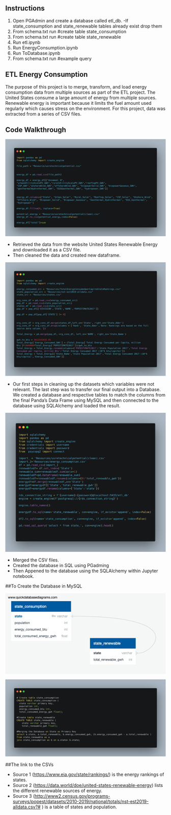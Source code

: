 ## Instructions

1. Open PGAdmin and create a database called etl_db.
	-If state_consumption and state_renewable tables already exist drop them
2. From schema.txt run #create table state_consumption
3. From schema.txt run #create table state_renewable
4. Run etl.ipynb 
5. Run EnergyConsumption.ipynb
6. Run ToDatabase.ipynb
7. From schema.txt run #example query


## ETL Energy Consumption

The purpose of this project is to merge, transform, and load energy consumption data from multiple sources as part of the ETL project. The United States consume a large amount of energy from multiple sources. Renewable energy is important because it limits the fuel amount used regularly which causes stress on the environment. For this project, data was extracted from a series of CSV files. 

## [](https://github.com/warrenallen/covid202/blob/master/final-report-md-template.md#code-walkthrough)Code Walkthrough

![](Resources/Renewable_Energy.png)

 - Retrieved the data from the website United States Renewable Energy and downloaded it as a CSV file.
 - Then cleaned the data and created new dataframe.

![](Resources/US_Consumption.png)

 - Our first steps in cleaning up the datasets which variables were not relevant. The last step was to transfer our final output into a Database. We created a database and respective tables to match the columns from the final Panda’s Data Frame using MySQL and then connected to the database using SQLAlchemy and loaded the result.


![](Resources/toSQL_DB.png)

 - Merged the CSV files.
 - Created the database in SQL using PGadming
 - Then Appened to the database using the SQLAlchemy within Jupyter notebook.


##To Create the Database in MySQL

![](Resources/state_ERD.png)

![](Resources/SQL_queries.png)


##The link to the CSVs

- Source 1 (https://www.eia.gov/state/rankings/) is the energy rankings of states.
- Source 2 (https://data.world/doe/united-states-renewable-energy) lists the different renewable sources of energy.
- Source 3 (http://www2.census.gov/programs-surveys/popest/datasets/2010-2019/national/totals/nst-est2019-alldata.csv?# ) is a table of states and population.
